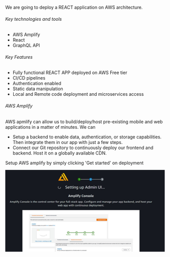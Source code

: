 We are going to deploy a REACT application on AWS architecture.

###### Key technologies and tools

- AWS Amplify
- React
- GraphQL API

###### Key Features

- Fully functional REACT APP deployed on AWS Free tier
- CI/CD pipelines
- Authentication enabled
- Static data manipulation
- Local and Remote code deployment and microservices access

 ###### AWS Amplify
 AWS apmlify can allow us to build/deploy/host pre-existing mobile and web applications in a matter of minutes. We can 
 - Setup a backend to enable data, authentication, or storage capabilities. Then integrate them in our app with just a few steps.
 - Connect our Git repository to continuously deploy our frontend and backend. Host it on a globally available CDN.
 
 Setup AWS amplify by simply clicking 'Get started' on deployment
 
 ![Alt text](images/amplify_deploy.jpg?raw=true "AWS Amplify Deployment")